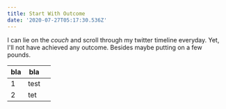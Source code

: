 ```yaml
---
title: Start With Outcome
date: '2020-07-27T05:17:30.536Z'
---
```

I can lie on the _couch_ and scroll through my twitter timeline everyday. Yet, I'll not have achieved any outcome. Besides maybe putting on a few pounds.

| bla | bla |  |
| --- | --- | --- |
| 1 | test |  |
| 2 | tet |  |
